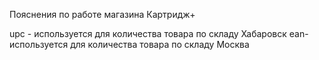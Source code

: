 Пояснения по работе магазина Картридж+

upc - используется для количества товара по складу Хабаровск
ean- используется для количества товара по складу Москва
 
